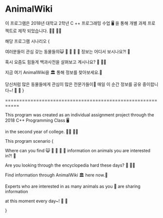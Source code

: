 # AnimalWiki

이 프로그램은 2018년 대학교 2학년 C ++ 프로그래밍 수업 🖥 을 통해 개별 과제 프로젝트로 제작 되었습니다. 👨‍💻 👩‍💻

해당 프로그램 시나리오 {

여러분들이 관심 갖는 동물들의😺 🙉 🦊 🐯 🐷 정보는 어디서 보시나요?! 🤔 

혹시 요즘도 힘들게 백과사전을 살펴보고 계시나요? 🤦 🤦‍♀

지금 여기 AnimalWiki을 🏛 통해 정보를 찾아보세요.🔎 

당신처럼 많은 동물들에게 관심이 많은 전문가들이👫 매일 이 순간 정보를 공유 중이랍니다~! 🚂 🚂
}

===========================================================

This program was created as an individual assignment project through the 2018 C++ Programming Class 🖥

in the second year of college. 👨‍💻 👩‍💻

This program scenario {

Where can you find 😺 🙉 🦊 🐯 🐷 information on animals you are interested in?! 🤔

Are you looking through the encyclopedia hard these days? 🤦 🤦‍♀

Find information through AnimalWiki 🏛 here now.🔎

Experts who are interested in as many animals as you 👫 are sharing information 

at this moment every day~! 🚂 🚂

}
